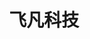 ---
description: 这个与王健林的“飞凡网”有什么关系？
layout: post
results:
- primaryGenreName: News
  version: '1.0.0'
  formattedPrice: 免费
  genreIds:
  - '6009'
  - '6006'
  artworkUrl60: http://is1.mzstatic.com/image/thumb/Purple71/v4/9e/b2/b5/9eb2b566-e499-d190-cf82-9e196f5f7b5d/source/60x60bb.jpg
  minimumOsVersion: '7.0'
  appletvScreenshotUrls: &a []
  sellerName: Wanda Information Technology  Co., Ltd
  supportedDevices:
  - iPhone4
  - iPad2Wifi
  - iPad23G
  - iPhone4S
  - iPadThirdGen
  - iPadThirdGen4G
  - iPhone5
  - iPodTouchFifthGen
  - iPadFourthGen
  - iPadFourthGen4G
  - iPadMini
  - iPadMini4G
  - iPhone5c
  - iPhone5s
  - iPhone6
  - iPhone6Plus
  - iPodTouchSixthGen
  genres:
  - 新闻
  - 参考
  currentVersionReleaseDate: '2016-09-23T09:14:36Z'
  trackName: 飞凡科技
  isVppDeviceBasedLicensingEnabled: true
  description: 聚合热门内容站点、热点资讯一手掌握。用户可定制自己的专属资讯，每日不定时更新，为您推送最新资讯。
  price: 0
  trackId: 1153885046
  releaseDate: '2016-09-23T09:14:36Z'
  advisories: *a
  screenshotUrls:
  - http://a1.mzstatic.com/us/r30/Purple71/v4/5c/28/77/5c28771d-ced6-140c-54f9-8dd0f1c0708a/screen696x696.jpeg
  - http://a5.mzstatic.com/us/r30/Purple71/v4/87/5e/8d/875e8d26-1c44-790d-f5c3-c866c348c3a9/screen696x696.jpeg
  - http://a1.mzstatic.com/us/r30/Purple71/v4/94/dd/3c/94dd3c18-b7a5-3773-7d2a-fb4334bc196b/screen696x696.jpeg
  artistViewUrl: https://itunes.apple.com/cn/developer/wanda-information-technology/id653384979?uo=4
  primaryGenreId: 6009
  kind: software
  fileSizeBytes: '7360512'
  bundleId: com.feifan.technology
  trackContentRating: 4+
  trackCensoredName: 飞凡科技
  contentAdvisoryRating: 4+
  isGameCenterEnabled: false
  artistName: Wanda Information Technology Co.,Ltd.
  languageCodesISO2A:
  - EN
  features: *a
  wrapperType: software
  artworkUrl512: http://is1.mzstatic.com/image/thumb/Purple71/v4/9e/b2/b5/9eb2b566-e499-d190-cf82-9e196f5f7b5d/source/512x512bb.jpg
  artworkUrl100: http://is1.mzstatic.com/image/thumb/Purple71/v4/9e/b2/b5/9eb2b566-e499-d190-cf82-9e196f5f7b5d/source/100x100bb.jpg
  trackViewUrl: https://geo.itunes.apple.com/cn/app/fei-fan-ke-ji/id1153885046?mt=8&uo=4
  artistId: 653384979
  currency: CNY
  ipadScreenshotUrls: *a
category: 新闻
tags: tag1
resultCount: 1
title: 飞凡科技

---